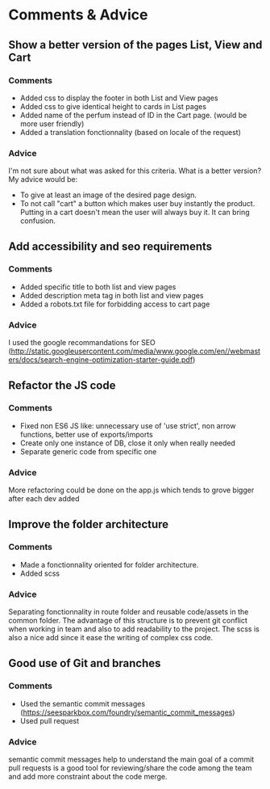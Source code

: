 # Comments & Advice

## Show a better version of the pages List, View and Cart

### Comments
- Added css to display the footer in both List and View pages
- Added css to give identical height to cards in List pages
- Added name of the perfum instead of ID in the Cart page. (would be more user friendly)
- Added a translation fonctionnality (based on locale of the request)

### Advice
I'm not sure about what was asked for this criteria. What is a better version? My advice would be:
- To give at least an image of the desired page design.
- To not call "cart" a button which makes user buy instantly the product. Putting in a cart doesn't mean the user will always buy it. It can bring confusion.

## Add accessibility and seo requirements

### Comments
- Added specific title to both list and view pages
- Added description meta tag in both list and view pages
- Added a robots.txt file for forbidding access to cart page

### Advice
I used the google recommandations for SEO (http://static.googleusercontent.com/media/www.google.com/en//webmasters/docs/search-engine-optimization-starter-guide.pdf)


## Refactor the JS code

### Comments
- Fixed non ES6 JS like: unnecessary use of 'use strict', non arrow functions, better use of exports/imports
- Create only one instance of DB, close it only when really needed
- Separate generic code from specific one

### Advice
More refactoring could be done on the app.js which tends to grove bigger after each dev added

## Improve the folder architecture

### Comments
- Made a fonctionnality oriented for folder architecture.
- Added scss

### Advice
Separating fonctionnality in route folder and reusable code/assets in the common folder.
The advantage of this structure is to prevent git conflict when working in team and also to add readability to the project.
The scss is also a nice add since it ease the writing of complex css code.

## Good use of Git and branches

### Comments
- Used the semantic commit messages (https://seesparkbox.com/foundry/semantic_commit_messages)
- Used pull request

### Advice
semantic commit messages help to understand the main goal of a commit
pull requests is a good tool for reviewing/share the code among the team and add more constraint about the code merge.
